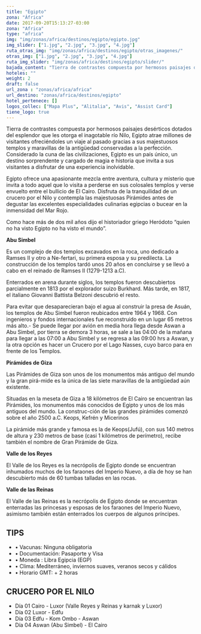 ```yaml
---
title: "Egipto"
zona: "África"
date: 2017-09-20T15:13:27-03:00
zona: "Africa"
type: "africa"
img: "img/zonas/africa/destinos/egipto/egipto.jpg"
img_slider: ["1.jpg", "2.jpg", "3.jpg", "4.jpg"]
ruta_otras_img: "img/zonas/africa/destinos/egipto/otras_imagenes/"
otras_img: ["1.jpg", "2.jpg", "3.jpg", "4.jpg"]
ruta_img_slider: "img/zonas/africa/destinos/egipto/slider/"
bajada_content: "Tierra de contrastes compuesta por hermosos paisajes desérticos dota-dos del esplendor que les otorga el inagotable río Nilo, Egipto atrae millones de visitantes ofreciéndoles un viaje al pasado gracias a sus majestuosos templos y maravillas de la antigüedad conservadas a la perfección."
hoteles: ""
weight: 2
draft: false
url_zona : "zonas/africa/africa"
url_destino: "zonas/africa/destinos/egipto"
hotel_pertenece: []
logos_collec: ["Mapa Plus", "Alitalia", "Avis", "Assist Card"]
tiene_logo: true
---
```


Tierra de contrastes compuesta por hermosos paisajes desérticos dotados del esplendor que les otorga el inagotable río Nilo, Egipto atrae millones de visitantes ofreciéndoles un viaje al pasado gracias a sus majestuosos templos y maravillas de la antigüedad conservadas a la perfección.
Considerado la cuna de las civilizaciones, Egipto es un país único, un destino sorprendente y cargado de magia e historia que invita a sus visitantes a disfrutar de una experiencia inolvidable.

Egipto ofrece una apasionante mezcla entre aventura, cultura y misterio que invita a todo aquel que lo visita a perderse en sus colosales templos y verse envuelto entre el bullicio de El Cairo. Disfruta de la tranquilidad de un crucero por el Nilo y contempla las majestuosas Pirámides antes de degustar las excelentes especialidades culinarias egipcias o bucear en la inmensidad del Mar Rojo.

Como hace más de dos mil años dijo el historiador griego Heródoto “quien no ha visto Egipto no ha visto el mundo”.

**Abu Simbel**

Es un complejo de dos templos excavados en la roca, uno dedicado a Ramses II y otro a Ne-fertari, su primera esposa y su predilecta.   La construcción de los templos tardó unos 20 años en concluirse y se llevó a cabo en el reinado de Ramses II (1279-1213 a.C).

Enterrados en arena durante siglos, los templos fueron descubiertos parcialmente en 1813 por el explorador suizo Burkhard. Más tarde, en 1817, el italiano Giovanni Battista Belzoni descubrió el resto.

Para evitar que desaparecieran bajo el agua al construir la presa de Asuán, los templos de Abu Simbel fueron reubicados entre 1964 y 1968. Con ingenieros y fondos internacionales fue reconstruido en un lugar 65 metros más alto.-  Se puede llegar por avión en media hora llega desde Aswan a Abu Simbel,  por tierra se demora 3 horas,  se sale a las 04:00 de la mañana para llegar a las 07:00 a Abu Simbel y se regresa a las 09:00 hrs a Aswan,  y la otra opción es hacer un Crucero por el Lago Nasses, cuyo barco para en frente de los Templos.

**Pirámides de Giza**

Las Pirámides de Giza son unos de los  monumentos más antiguo del mundo y la gran pirá-mide es la única de las siete maravillas de la antigüedad aún existente.

Situadas en la meseta de Giza a 18 kilómetros de El Cairo se encuentran las Pirámides, los monumentos más conocidos de Egipto y unos de los más antiguos del mundo. La construc-ción de las grandes pirámides comenzó sobre el año 2500 a.C.  Keops, Kefrén y Micerinos

La pirámide más grande y famosa es la de Keops(Jufú), con sus 140 metros de altura y 230 metros de base (casi 1 kilómetros de perímetro), recibe también el nombre de Gran Pirámide de Giza.

**Valle de los Reyes**

El Valle de los Reyes es la necrópolis de Egipto donde se encuentran inhumados muchos de los faraones del Imperio Nuevo, a día de hoy se han descubierto más de 60 tumbas talladas en las rocas.

**Valle de las Reinas**

El Valle de las Reinas es la necrópolis de Egipto donde se encuentran enterradas las princesas y esposas de los faraones del Imperio Nuevo, asimismo también están enterrados los cuerpos de algunos príncipes.

## TIPS

- • Vacunas:  Ninguna obligatoria
- • Documentación:  Pasaporte y Visa
- • Moneda : Libra Egipcia  (EGP)
- • Clima: Mediterráneo, inviernos suaves, veranos secos y cálidos
- • Horario GMT: + 2 horas

## CRUCERO POR EL NILO

- Día 01  Cairo - Luxor (Valle Reyes y Reinas y karnak y Luxor)
- Día 02  Luxor - Edfu
- Día 03  Edfu - Kom Ombo - Aswan
- Día 04  Aswan  (Abu Simbel) - El Cairo
